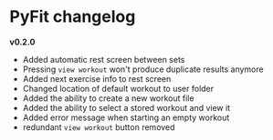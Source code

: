 # PyFit changelog
**v0.2.0**
- Added automatic rest screen between sets
- Pressing `view workout` won't produce duplicate results anymore
- Added next exercise info to rest screen
- Changed location of default workout to user folder
- Added the ability to create a new workout file
- Added the ability to select a stored workout and view it
- Added error message when starting an empty workout
- redundant `view workout` button removed